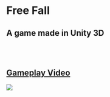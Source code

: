 # Free Fall
## A game made in Unity 3D

<br>
<br>

## <u>Gameplay Video</u>

<img src = "./videos/vid-1.gif">